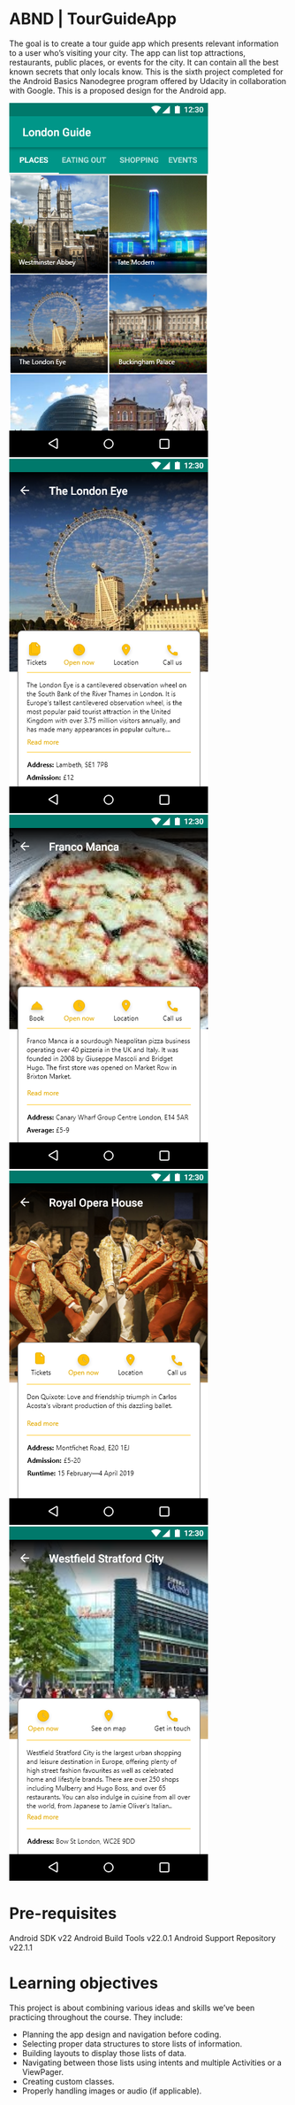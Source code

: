 # ABND | TourGuideApp
The goal is to create a tour guide app which presents relevant information to a user who’s visiting your city. The app can list top attractions, restaurants, public places, or events for the city. It can contain all the best known secrets that only locals know.
This is the sixth project completed for the Android Basics Nanodegree program offered by Udacity in collaboration with Google. This is a proposed design for the Android app.

![](main_screen_1.png)
![](detail_screen_1.png) ![](detail_screen_2.png)
![](detail_screen_3.png) ![](detail_screen_4.png)


# Pre-requisites
Android SDK v22 Android Build Tools v22.0.1 Android Support Repository v22.1.1

# Learning objectives

This project is about combining various ideas and skills we’ve been practicing throughout the course. They include:

- Planning the app design and navigation before coding.
- Selecting proper data structures to store lists of information.
- Building layouts to display those lists of data.
- Navigating between those lists using intents and multiple Activities or a ViewPager.
- Creating custom classes.
- Properly handling images or audio (if applicable).
